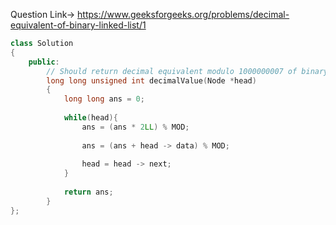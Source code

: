 Question Link-> https://www.geeksforgeeks.org/problems/decimal-equivalent-of-binary-linked-list/1

```C++
class Solution
{
    public:
        // Should return decimal equivalent modulo 1000000007 of binary linked list 
        long long unsigned int decimalValue(Node *head)
        {
            long long ans = 0;
            
            while(head){
                ans = (ans * 2LL) % MOD;
                
                ans = (ans + head -> data) % MOD;
                
                head = head -> next;
            }
            
            return ans;
        }
};

```
